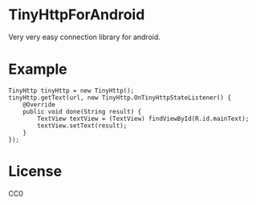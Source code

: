 # TinyHttpForAndroid
Very very easy connection library for android.

# Example
    TinyHttp tinyHttp = new TinyHttp();
    tinyHttp.getText(url, new TinyHttp.OnTinyHttpStateListener() {
        @Override
        public void done(String result) {
            TextView textView = (TextView) findViewById(R.id.mainText);
            textView.setText(result);
        }
    });

# License
CC0
